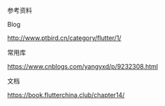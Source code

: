 参考资料

Blog

<http://www.ptbird.cn/category/flutter/1/>

常用库

<https://www.cnblogs.com/yangyxd/p/9232308.html>

文档

<https://book.flutterchina.club/chapter14/>

